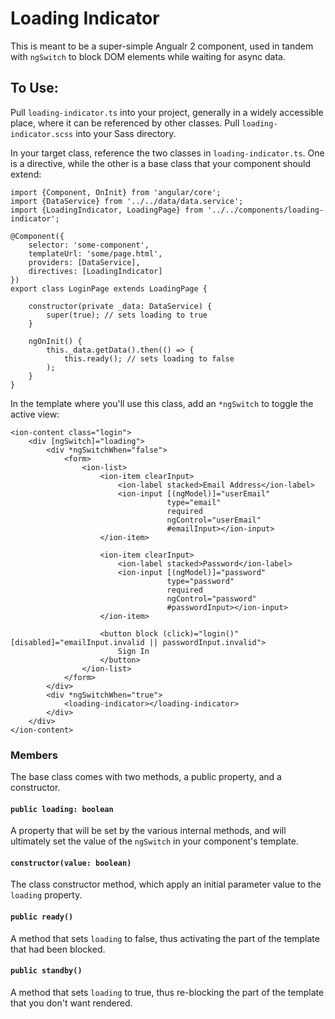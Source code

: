 # Loading Indicator

This is meant to be a super-simple Angualr 2 component, used in tandem with `ngSwitch` to block DOM elements while waiting for async data.

## To Use:

Pull `loading-indicator.ts` into your project, generally in a widely accessible place, where it can be referenced by other classes.  Pull `loading-indicator.scss` into your Sass directory.  

In your target class, reference the two classes in `loading-indicator.ts`.  One is a directive, while the other is a base class that your component should extend:

	import {Component, OnInit} from 'angular/core';
	import {DataService} from '../../data/data.service';
	import {LoadingIndicator, LoadingPage} from '../../components/loading-indicator';
	
	@Component({
		selector: 'some-component',
	    templateUrl: 'some/page.html',
	    providers: [DataService],
	    directives: [LoadingIndicator]
	})
	export class LoginPage extends LoadingPage {
	
	    constructor(private _data: DataService) {
	        super(true); // sets loading to true
	    }
	
	    ngOnInit() {
	        this._data.getData().then(() => {
	            this.ready(); // sets loading to false
	        );
	    }
	}

In the template where you'll use this class, add an `*ngSwitch` to toggle the active view:

	<ion-content class="login">
		<div [ngSwitch]="loading">
			<div *ngSwitchWhen="false">
				<form>
					<ion-list>
						<ion-item clearInput>
							<ion-label stacked>Email Address</ion-label>
							<ion-input [(ngModel)]="userEmail"
							           type="email"
							           required
							           ngControl="userEmail"
							           #emailInput></ion-input>
						</ion-item>
	
						<ion-item clearInput>
							<ion-label stacked>Password</ion-label>
							<ion-input [(ngModel)]="password"
							           type="password"
							           required
							           ngControl="password"
							           #passwordInput></ion-input>
						</ion-item>
	
						<button block (click)="login()" [disabled]="emailInput.invalid || passwordInput.invalid">
							Sign In
						</button>
					</ion-list>
				</form>
			</div>
			<div *ngSwitchWhen="true">
				<loading-indicator></loading-indicator>
			</div>
		</div>
	</ion-content>


### Members

The base class comes with two methods, a public property, and a constructor.

#### `public loading: boolean`

A property that will be set by the various internal methods, and will ultimately set the value of the `ngSwitch` in your component's template.

#### `constructor(value: boolean)`

The class constructor method, which apply an initial parameter value to the `loading` property.

#### `public ready()`

A method that sets `loading` to false, thus activating the part of the template that had been blocked.

#### `public standby()`

A method that sets `loading` to true, thus re-blocking the part of the template that you don't want rendered.